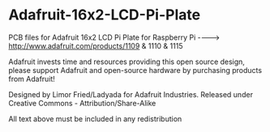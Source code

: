 Adafruit-16x2-LCD-Pi-Plate
==========================

PCB files for Adafruit 16x2 LCD Pi Plate for Raspberry Pi
  ----> http://www.adafruit.com/products/1109 & 1110 & 1115

Adafruit invests time and resources providing this open source design, please support Adafruit and open-source hardware by purchasing products from Adafruit!

Designed by Limor Fried/Ladyada for Adafruit Industries.
Released under Creative Commons - Attribution/Share-Alike

All text above must be included in any redistribution



